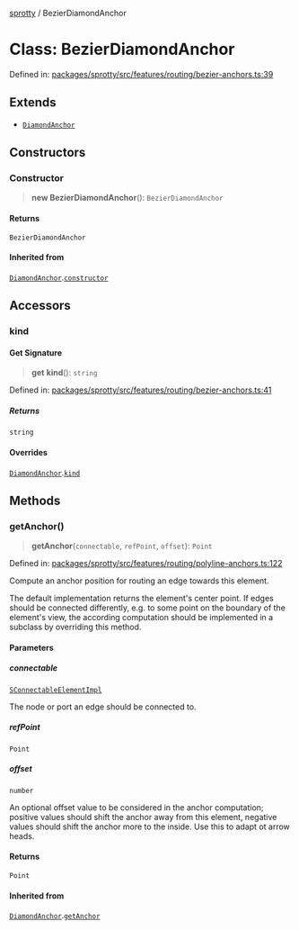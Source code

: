 
[sprotty](../globals) / BezierDiamondAnchor

# Class: BezierDiamondAnchor

Defined in: [packages/sprotty/src/features/routing/bezier-anchors.ts:39](https://github.com/eclipse-sprotty/sprotty/blob/f9b2433481cc27a1ac0c92d525a92039ae7f6c76/packages/sprotty/src/features/routing/bezier-anchors.ts#L39)

## Extends

- [`DiamondAnchor`](../Class.DiamondAnchor)

## Constructors

### Constructor

> **new BezierDiamondAnchor**(): `BezierDiamondAnchor`

#### Returns

`BezierDiamondAnchor`

#### Inherited from

[`DiamondAnchor`](../Class.DiamondAnchor).[`constructor`](../Class.DiamondAnchor.md#constructor)

## Accessors

### kind

#### Get Signature

> **get** **kind**(): `string`

Defined in: [packages/sprotty/src/features/routing/bezier-anchors.ts:41](https://github.com/eclipse-sprotty/sprotty/blob/f9b2433481cc27a1ac0c92d525a92039ae7f6c76/packages/sprotty/src/features/routing/bezier-anchors.ts#L41)

##### Returns

`string`

#### Overrides

[`DiamondAnchor`](../Class.DiamondAnchor).[`kind`](../Class.DiamondAnchor.md#kind)

## Methods

### getAnchor()

> **getAnchor**(`connectable`, `refPoint`, `offset`): `Point`

Defined in: [packages/sprotty/src/features/routing/polyline-anchors.ts:122](https://github.com/eclipse-sprotty/sprotty/blob/f9b2433481cc27a1ac0c92d525a92039ae7f6c76/packages/sprotty/src/features/routing/polyline-anchors.ts#L122)

Compute an anchor position for routing an edge towards this element.

The default implementation returns the element's center point. If edges should be connected
differently, e.g. to some point on the boundary of the element's view, the according computation
should be implemented in a subclass by overriding this method.

#### Parameters

##### connectable

[`SConnectableElementImpl`](../Class.SConnectableElementImpl)

The node or port an edge should be connected to.

##### refPoint

`Point`

##### offset

`number`

An optional offset value to be considered in the anchor computation;
              positive values should shift the anchor away from this element, negative values
              should shift the anchor more to the inside. Use this to adapt ot arrow heads.

#### Returns

`Point`

#### Inherited from

[`DiamondAnchor`](../Class.DiamondAnchor).[`getAnchor`](../Class.DiamondAnchor.md#getanchor)
